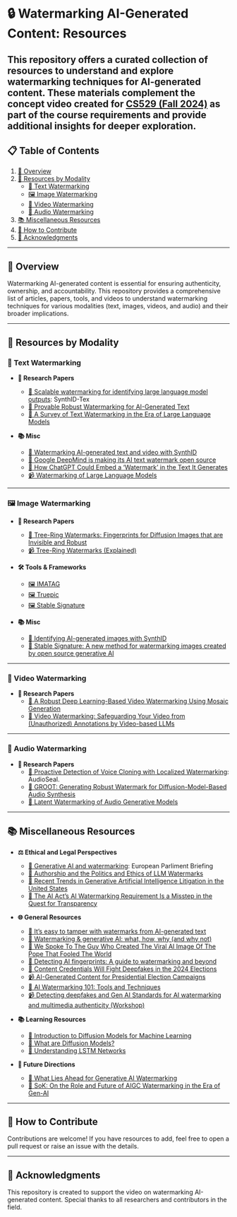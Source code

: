 # **🔒 Watermarking AI-Generated Content: Resources**  
This repository offers a curated collection of resources to understand and explore watermarking techniques for AI-generated content. These materials complement the concept video created for [CS529 (Fall 2024)](https://catalog.purdue.edu/preview_course_nopop.php?catoid=13&coid=133758) as part of the course requirements and provide additional insights for deeper exploration.
---

## **📋 Table of Contents**  
1. [📝 Overview](#-overview)  
2. [📂 Resources by Modality](#-resources-by-modality)  
   - [📜 Text Watermarking](#-text-watermarking)  
   - [🖼️ Image Watermarking](#-image-watermarking)  
   - [🎥 Video Watermarking](#-video-watermarking)  
   - [🎵 Audio Watermarking](#-audio-watermarking)  
3. [📚 Miscellaneous Resources](#-miscellaneous-resources)  
4. [🤝 How to Contribute](#-how-to-contribute)  
5. [🙏 Acknowledgments](#-acknowledgments)  

---

## **📝 Overview**  
Watermarking AI-generated content is essential for ensuring authenticity, ownership, and accountability. This repository provides a comprehensive list of articles, papers, tools, and videos to understand watermarking techniques for various modalities (text, images, videos, and audio) and their broader implications.

---

## **📂 Resources by Modality**

### **📜 Text Watermarking**  
- **📖 Research Papers**  
  - [📄 Scalable watermarking for identifying large language model outputs](https://www.nature.com/articles/s41586-024-08025-4#data-availability): SynthID-Tex  
  - [📄 Provable Robust Watermarking for AI-Generated Text](https://arxiv.org/pdf/2306.17439) 
  - [📄 A Survey of Text Watermarking in the Era of Large Language
Models](https://arxiv.org/pdf/2312.07913)

- **📚 Misc**  
  - [📝 Watermarking AI-generated text and video with SynthID](https://deepmind.google/discover/blog/watermarking-ai-generated-text-and-video-with-synthid/)
  - [📝 Google DeepMind is making its AI text watermark open source](https://www.technologyreview.com/2024/10/23/1106105/google-deepmind-is-making-its-ai-text-watermark-open-source/)
  - [📝 How ChatGPT Could Embed a ‘Watermark’ in the Text It Generates](https://www.nytimes.com/interactive/2023/02/17/business/ai-text-detection.html)
  - [📹 Watermarking of Large Language Models](https://www.youtube.com/watch?v=2Kx9jbSMZqA)

---

### **🖼️ Image Watermarking**  
- **📖 Research Papers**  
  - [📄 Tree-Ring Watermarks: Fingerprints for Diffusion Images that are Invisible and Robust](https://arxiv.org/pdf/2305.20030)
  - [📹 Tree-Ring Watermarks (Explained)](https://www.youtube.com/watch?v=WncUlZYpdq4)  

- **🛠️ Tools & Frameworks**  
  - [🖼️ IMATAG](https://www.imatag.com)  
  - [🖼️ Truepic](https://www.truepic.com)
  - [🖼️ Stable Signature](https://ai.meta.com/blog/stable-signature-watermarking-generative-ai/)

- **📚 Misc** 
  - [📝 Identifying AI-generated images with SynthID](https://deepmind.google/discover/blog/identifying-ai-generated-images-with-synthid/)
  - [📝 Stable Signature: A new method for watermarking images created by open source generative AI](https://ai.meta.com/blog/stable-signature-watermarking-generative-ai/?t)

---

### **🎥 Video Watermarking**  
- **📖 Research Papers**  
  - [📄 A Robust Deep Learning-Based Video Watermarking Using Mosaic Generation](https://www.scitepress.org/PublishedPapers/2023/116917/116917.pdf)
  - [📄 Video Watermarking: Safeguarding Your Video from (Unauthorized) Annotations by Video-based LLMs](https://arxiv.org/pdf/2407.02411)

---

### **🎵 Audio Watermarking**  
- **📖 Research Papers**  
  - [📄 Proactive Detection of Voice Cloning with Localized Watermarking](https://arxiv.org/pdf/2401.17264): AudioSeal.  
  - [📄 GROOT: Generating Robust Watermark for Diffusion-Model-Based Audio Synthesis](https://arxiv.org/pdf/2407.10471v1) 
  - [📄 Latent Watermarking of Audio Generative Models](https://arxiv.org/pdf/2409.02915) 

---

## **📚 Miscellaneous Resources**  
- **⚖️ Ethical and Legal Perspectives**  
  - [📂 Generative AI and watermarking](https://www.europarl.europa.eu/RegData/etudes/BRIE/2023/757583/EPRS_BRI(2023)757583_EN.pdf): European Parliment Briefing
  - [📂 Authorship and the Politics and Ethics of LLM Watermarks](https://arxiv.org/pdf/2403.06593v1)
  - [📝 Recent Trends in Generative Artificial Intelligence Litigation in the United States](https://www.klgates.com/Recent-Trends-in-Generative-Artificial-Intelligence-Litigation-in-the-United-States-9-5-2023?t)
  - [📝 The AI Act’s AI Watermarking Requirement Is a Misstep in the Quest for Transparency](https://datainnovation.org/2024/07/the-ai-acts-ai-watermarking-requirement-is-a-misstep-in-the-quest-for-transparency/?t)

- **🌐 General Resources**  
  - [📝 It’s easy to tamper with watermarks from AI-generated text](https://www.technologyreview.com/2024/03/29/1090310/its-easy-to-tamper-with-watermarks-from-ai-generated-text/)
  - [📝 Watermarking & generative AI: what, how, why (and why not)](https://www.accessnow.org/watermarking-generative-ai-what-how-why-and-why-not/)
  - [📝 We Spoke To The Guy Who Created The Viral AI Image Of The Pope That Fooled The World](https://www.buzzfeednews.com/article/chrisstokelwalker/pope-puffy-jacket-ai-midjourney-image-creator-interview)
  - [📝 Detecting AI fingerprints: A guide to watermarking and beyond](https://www.brookings.edu/articles/detecting-ai-fingerprints-a-guide-to-watermarking-and-beyond/)
  - [📝 Content Credentials Will Fight Deepfakes in the 2024 Elections](https://spectrum.ieee.org/deepfakes-election)
  - [📹 AI-Generated Content for Presidential Election Campaigns](https://www.youtube.com/watch?v=kLMMxgtxQ1Y&t=11s)
  - [📝 AI Watermarking 101: Tools and Techniques](https://huggingface.co/blog/watermarking)
  - [📹 Detecting deepfakes and Gen AI Standards for AI watermarking and multimedia authenticity (Workshop)](https://www.youtube.com/watch?v=0BokcJ6ZmLI)

- **📚 Learning Resources**  
  - [📝 Introduction to Diffusion Models for Machine Learning](https://www.assemblyai.com/blog/diffusion-models-for-machine-learning-introduction/)
  - [📝 What are Diffusion Models?](https://lilianweng.github.io/posts/2021-07-11-diffusion-models/)
  - [📝 Understanding LSTM Networks](https://colah.github.io/posts/2015-08-Understanding-LSTMs/)
  

- **🔮 Future Directions**  
  - [📝 What Lies Ahead for Generative AI Watermarking](https://blog.genlaw.org/pdfs/genlaw_icml2024/27.pdf)
  - [📝 SoK: On the Role and Future of AIGC Watermarking in the Era of Gen-AI](https://arxiv.org/pdf/2411.11478v2)

---

## **🤝 How to Contribute**  
Contributions are welcome! If you have resources to add, feel free to open a pull request or raise an issue with the details.  

---

## **🙏 Acknowledgments**  
This repository is created to support the video on watermarking AI-generated content. Special thanks to all researchers and contributors in the field.  